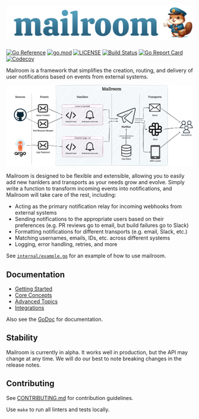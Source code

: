 # ![mailroom](./docs/mailroom.png)

[![Go Reference](https://pkg.go.dev/badge/github.com/seatgeek/mailroom.svg?style=flat-square)](https://pkg.go.dev/github.com/seatgeek/mailroom)
[![go.mod](https://img.shields.io/github/go-mod/go-version/seatgeek/mailroom?style=flat-square)](go.mod)
[![LICENSE](https://img.shields.io/github/license/seatgeek/mailroom?style=flat-square)](LICENSE)
[![Build Status](https://img.shields.io/github/actions/workflow/status/seatgeek/mailroom/tests.yml?branch=main&style=flat-square)](https://github.com/seatgeek/mailroom/actions?query=workflow%3Atests+branch%3Amain)
[![Go Report Card](https://goreportcard.com/badge/github.com/seatgeek/mailroom?style=flat-square)](https://goreportcard.com/report/github.com/seatgeek/mailroom)
[![Codecov](https://img.shields.io/codecov/c/github/seatgeek/mailroom?style=flat-square)](https://codecov.io/gh/seatgeek/mailroom)

Mailroom is a framework that simplifies the creation, routing, and delivery of user notifications based on events from external systems.

![Flow diagram](./docs/flow.png)

Mailroom is designed to be flexible and extensible, allowing you to easily add new hanlders and transports as your needs grow and evolve. Simply write a function to transform incoming events into notifications, and Mailroom will take care of the rest, including:

- Acting as the primary notification relay for incoming webhooks from external systems
- Sending notifications to the appropriate users based on their preferences (e.g. PR reviews go to email, but build failures go to Slack)
- Formatting notifications for different transports (e.g. email, Slack, etc.)
- Matching usernames, emails, IDs, etc. across different systems
- Logging, error handling, retries, and more

See [`internal/example.go`](./internal/example.go) for an example of how to use mailroom.

## Documentation

- [Getting Started](./docs/getting-started.md)
- [Core Concepts](./docs/core-concepts.md)
- [Advanced Topics](./docs/advanced-topics.md)
- [Integrations](./docs/integrations.md)

Also see the [GoDoc](https://pkg.go.dev/github.com/seatgeek/mailroom) for documentation.

## Stability

Mailroom is currently in alpha. It works well in production, but the API may change at any time. We will do our best to note breaking changes in the release notes.

## Contributing

See [CONTRIBUTING.md](./.github/CONTRIBUTING.md) for contribution guidelines.

Use `make` to run all linters and tests locally.
